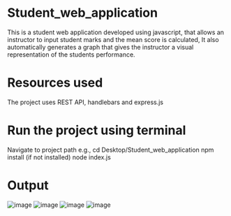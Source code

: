 # Student_web_application
This is a student web application developed using javascript,  that allows an instructor to input student marks and the mean score is calculated,
It also automatically generates a graph that gives the instructor a visual representation of the students performance.
# Resources used
The project uses REST API, handlebars and express.js

# Run the project using terminal
Navigate to project path e.g., cd Desktop/Student_web_application
npm install (if not installed)
node index.js 

# Output
![image](https://github.com/ooz-zoo/Student_web_application/assets/111248086/19698f43-b1e6-417f-b03f-2d0e25594eb9)
![image](https://github.com/ooz-zoo/Student_web_application/assets/111248086/75113159-2292-48bf-b133-7d8bb459632c)
![image](https://github.com/ooz-zoo/Student_web_application/assets/111248086/9ed0a72f-1854-4266-b555-b75772e2d273)
![image](https://github.com/ooz-zoo/Student_web_application/assets/111248086/e8f14cd0-39f5-4c0b-8fd1-6e4f8d471663)



